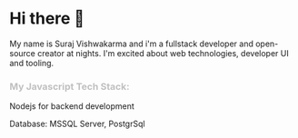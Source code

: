 <h1>Hi there 👋</h1>
My name is Suraj Vishwakarma and i'm a fullstack developer and open-source creator at nights. I'm excited about web technologies, developer UI and tooling.

<h3 style="color:silver">My Javascript Tech Stack:</h3>

<p>Nodejs for backend development</p>
<p>Database: MSSQL Server, PostgrSql</p>

  <script>
  const meaningfulQuote = "Learning is most effective when it's applied in practice.";
</script>


<!---
surajvsk/surajvsk is a ✨ special ✨ repository because its `README.md` (this file) appears on your GitHub profile.
You can click the Preview link to take a look at your changes.
--->
